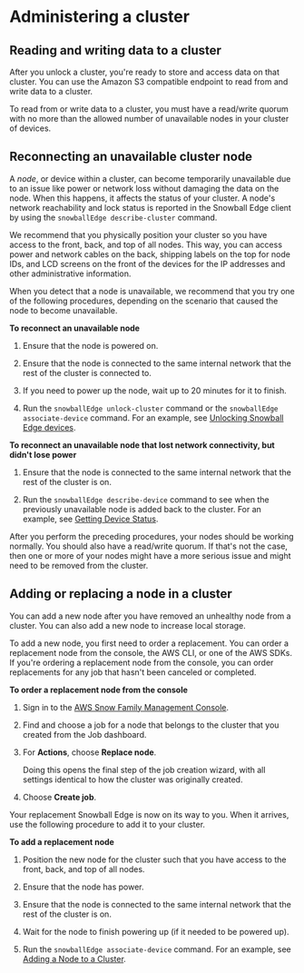 # Administering a cluster<a name="administerclusterfortpoint"></a>

## Reading and writing data to a cluster<a name="transfer-to-cluster"></a>

After you unlock a cluster, you're ready to store and access data on that cluster\. You can use the Amazon S3 compatible endpoint to read from and write data to a cluster\.

To read from or write data to a cluster, you must have a read/write quorum with no more than the allowed number of unavailable nodes in your cluster of devices\.

## Reconnecting an unavailable cluster node<a name="reconnectingclusternodefortpoint"></a>

A *node*, or device within a cluster, can become temporarily unavailable due to an issue like power or network loss without damaging the data on the node\. When this happens, it affects the status of your cluster\. A node's network reachability and lock status is reported in the Snowball Edge client by using the `snowballEdge describe-cluster` command\.

We recommend that you physically position your cluster so you have access to the front, back, and top of all nodes\. This way, you can access power and network cables on the back, shipping labels on the top for node IDs, and LCD screens on the front of the devices for the IP addresses and other administrative information\.

When you detect that a node is unavailable, we recommend that you try one of the following procedures, depending on the scenario that caused the node to become unavailable\.

**To reconnect an unavailable node**

1. Ensure that the node is powered on\.

1. Ensure that the node is connected to the same internal network that the rest of the cluster is connected to\.

1. If you need to power up the node, wait up to 20 minutes for it to finish\.

1. Run the `snowballEdge unlock-cluster` command or the `snowballEdge associate-device` command\. For an example, see [Unlocking Snowball Edge devices](https://docs.aws.amazon.com/snowball/latest/developer-guide/using-client-commands.html#setting-up-client)\.

**To reconnect an unavailable node that lost network connectivity, but didn't lose power**

1. Ensure that the node is connected to the same internal network that the rest of the cluster is on\.

1. Run the `snowballEdge describe-device` command to see when the previously unavailable node is added back to the cluster\. For an example, see [Getting Device Status](https://docs.aws.amazon.com/snowball/latest/developer-guide/using-client-commands.html#client-status)\.

After you perform the preceding procedures, your nodes should be working normally\. You should also have a read/write quorum\. If that's not the case, then one or more of your nodes might have a more serious issue and might need to be removed from the cluster\.

## Adding or replacing a node in a cluster<a name="replacement"></a>

You can add a new node after you have removed an unhealthy node from a cluster\. You can also add a new node to increase local storage\. 

To add a new node, you first need to order a replacement\. You can order a replacement node from the console, the AWS CLI, or one of the AWS SDKs\. If you're ordering a replacement node from the console, you can order replacements for any job that hasn't been canceled or completed\.

**To order a replacement node from the console**

1. Sign in to the [AWS Snow Family Management Console](https://console.aws.amazon.com/snowfamily/home)\.

1. Find and choose a job for a node that belongs to the cluster that you created from the Job dashboard\.

1. For **Actions**, choose **Replace node**\.

   Doing this opens the final step of the job creation wizard, with all settings identical to how the cluster was originally created\.

1. Choose **Create job**\.

Your replacement Snowball Edge is now on its way to you\. When it arrives, use the following procedure to add it to your cluster\.

**To add a replacement node**

1. Position the new node for the cluster such that you have access to the front, back, and top of all nodes\.

1. Ensure that the node has power\.

1. Ensure that the node is connected to the same internal network that the rest of the cluster is on\.

1. Wait for the node to finish powering up \(if it needed to be powered up\)\.

1. Run the `snowballEdge associate-device` command\. For an example, see [Adding a Node to a Cluster](using-client-commands.md#client-cluster-add)\.